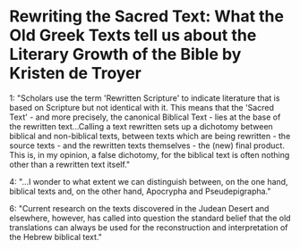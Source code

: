 # Rewriting the Sacred Text: What the Old Greek Texts tell us about the Literary Growth of the Bible by Kristen de Troyer

1: "Scholars use the term 'Rewritten Scripture' to indicate literature that is based on Scripture but not identical with it. This means that the 'Sacred Text' - and more precisely, the canonical Biblical Text - lies at the base of the rewritten text...Calling a text rewritten sets up a dichotomy between biblical and non-biblical texts, between texts which are being rewritten - the source texts - and the rewritten texts themselves - the (new) final product. This is, in my opinion, a false dichotomy, for the biblical text is often nothing other than a rewritten text itself."

4: "...I wonder to what extent we can distinguish between, on the one hand, biblical texts and, on the other hand, Apocrypha and Pseudepigrapha."

6: "Current research on the texts discovered in the Judean Desert and elsewhere, however, has called into question the standard belief that the old translations can always be used for the reconstruction and interpretation of the Hebrew biblical text."
